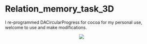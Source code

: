 # Relation_memory_task_3D

I re-programmed DACircularProgress for cocoa for my personal use, welcome to use and make modifications.

<p align="center"> 
<img src="https://github.com/ZHANGneuro/Relation_memory_task_3D/blob/main/video-example720.gif">
</p>
<br /> <br /> <br /> <br />



